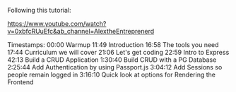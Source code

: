 Following this tutorial: 

https://www.youtube.com/watch?v=0xbfcRUuEfc&ab_channel=AlextheEntreprenerd

Timestamps:
00:00 Warmup
11:49 Introduction
16:58 The tools you need
17:44 Curriculum we will cover
21:06 Let's get coding
22:59 Intro to Express
42:13 Build a CRUD Application
1:30:40 Build CRUD with a PG Database
2:25:44 Add Authentication by using Passport.js
3:04:12 Add Sessions so people remain logged in
3:16:10 Quick look at options for Rendering the Frontend